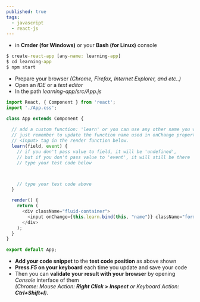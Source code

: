 ```yaml
---
published: true
tags:
  - javascript
  - react-js
---
```

* in **Cmder (for Windows)** or your **Bash (for Linux)** console

```bat
$ create-react-app [any-name: learning-app]
$ cd learning-app
$ npm start
```

* Prepare your browser *(Chrome, Firefox, Internet Explorer, and etc..)*
* Open an *IDE* or a *text editor*
* In the path *learning-app/src/App.js*

```javascript
import React, { Component } from 'react';
import './App.css';

class App extends Component {
  
  // add a custom function: 'learn' or you can use any other name you want, 
  // just remember to update the function name used in onChange property of 
  // <input> tag in the render function below.
  learn(field, event) {
    // if you don't pass value to field, it will be 'undefined',
    // but if you don't pass value to 'event', it will still be there
    // type your test code below



    // type your test code above
  }

  render() {
    return (
      <div className="fluid-container">
      	<input onChange={this.learn.bind(this, "name")} className="form-control" type="text" placeholder="Name" /><br />
      </div>
    );
  }
}

export default App;

```


* **Add your code snippet** to the **test code position** as above shown
* **Press *F5* on your keyboard** each time you update and save your code
* Then you can **validate your result with your browser** by opening *Console* interface of them <br />*(Chrome: Mouse Action: __Right Click > Inspect__ or Keyboard Action: __Ctrl+Shift+I__)*.

<br />
<br />
